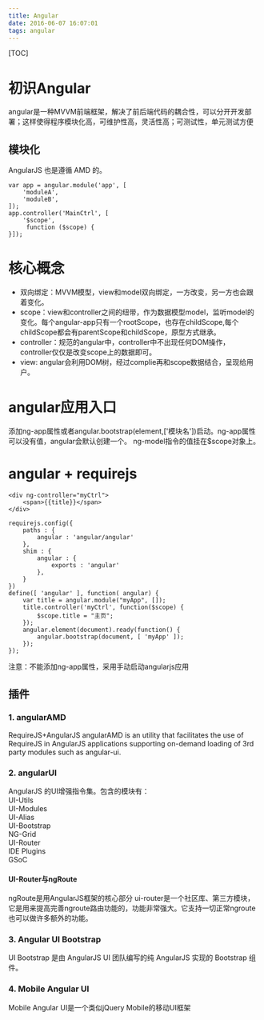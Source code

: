 ```yaml
---
title: Angular
date: 2016-06-07 16:07:01
tags: angular
---
```


[TOC]

# 初识Angular
angular是一种MVVM前端框架，解决了前后端代码的耦合性，可以分开开发部署；这样使得程序模块化高，可维护性高，灵活性高；可测试性，单元测试方便
## 模块化
AngularJS 也是遵循 AMD 的。

    var app = angular.module('app', [
        'moduleA',
        'moduleB',
    ]);
    app.controller('MainCtrl', [
        '$scope',
         function ($scope) {
    }]);
# 核心概念
- 双向绑定：MVVM模型，view和model双向绑定，一方改变，另一方也会跟着变化。
- scope：view和controller之间的纽带，作为数据模型model，监听model的变化。每个angular-app只有一个rootScope，也存在childScope,每个childScope都会有parentScope和childScope，原型方式继承。
- controller：规范的angular中，controller中不出现任何DOM操作，controller仅仅是改变scope上的数据即可。
- view: angular会利用DOM树，经过complie再和scope数据结合，呈现给用户。

# angular应用入口
添加ng-app属性或者angular.bootstrap(element,['模块名'])启动。ng-app属性可以没有值，angular会默认创建一个。
ng-model指令的值挂在$scope对象上。

# angular + requirejs

    <div ng-controller="myCtrl">
    	<span>{{title}}</span>
    </div>

    requirejs.config({
        paths : {
            angular : 'angular/angular'
        },
        shim : {
            angular : {
                exports : 'angular'
            },
        }
    })
    define([ 'angular' ], function( angular) {
        var title = angular.module("myApp", []);
        title.controller('myCtrl', function($scope) {
        	$scope.title = "主页";
        });
        angular.element(document).ready(function() {
        	angular.bootstrap(document, [ 'myApp' ]);
        });
    });
注意：不能添加ng-app属性，采用手动启动angularjs应用
## 插件
###  1. angularAMD
 RequireJS+AngularJS
angularAMD is an utility that facilitates the use of RequireJS in AngularJS applications supporting on-demand loading of 3rd party modules such as angular-ui.

###  2. angularUI
 AngularJS 的UI增强指令集。包含的模块有：      
    UI-Utils     
    UI-Modules     
    UI-Alias     
    UI-Bootstrap     
    NG-Grid     
    UI-Router     
    IDE Plugins     
    GSoC

#### **UI-Router与ngRoute**
ngRoute是用AngularJS框架的核心部分
ui-router是一个社区库、第三方模块，它是用来提高完善ngroute路由功能的，功能非常强大。它支持一切正常ngroute也可以做许多额外的功能。
###  3. Angular UI Bootstrap
 UI Bootstrap 是由 AngularJS UI 团队编写的纯 AngularJS 实现的 Bootstrap 组件。
###  4. Mobile Angular UI
 
Mobile Angular UI是一个类似jQuery Mobile的移动UI框架

